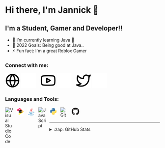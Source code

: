 # Hi there, I'm Jannick 👋 

## I'm a Student, Gamer and Developer!!

- 🌱 I’m currently learning Java 🤣
- 🥅 2022 Goals: Being good at Java..
- ⚡ Fun fact: I'm a great Roblox Gamer

### Connect with me:

[![website](./img/globe-light.svg)](https://discord.gg/mEGubefSZe)
[![website](./img/globe-dark.svg)](https://discord.gg/mEGubefSZe)
&nbsp;&nbsp;
[![website](./img/youtube-light.svg)](https://www.youtube.com/channel/UC6aMBgQPPrwVYP9iJDu57Nw)
[![website](./img/youtube-dark.svg)](https://www.youtube.com/channel/UC6aMBgQPPrwVYP9iJDu57Nw)
&nbsp;&nbsp;
[![website](./img/twitter-light.svg)](https://www.twitch.tv/jannick_05)
[![website](./img/twitter-dark.svg)](https://www.twitch.tv/jannick_05)

### Languages and Tools:

[<img align="left" alt="Visual Studio Code" width="26px" src="https://cdn.jsdelivr.net/gh/devicons/devicon/icons/vscode/vscode-original.svg" style="padding-right:10px;" />][webdevplaylist]
[<img align="left" alt="Jet Brains" width="26px" src="https://github.com/devicons/devicon/blob/v2.15.1/icons/jetbrains/jetbrains-original.svg" style="padding-right:10px;" />][webdevplaylist]
[<img align="left" alt="Java" width="26px" src="https://github.com/devicons/devicon/blob/v2.15.1/icons/java/java-original.svg" style="padding-right:10px;" />][jsplaylist]
[<img align="left" alt="JavaScript" width="26px" src="https://cdn.jsdelivr.net/gh/devicons/devicon/icons/javascript/javascript-original.svg" style="padding-right:10px;" />][jsplaylist]
[<img align="left" alt="Python" width="26px" src="https://github.com/devicons/devicon/blob/v2.15.1/icons/python/python-original.svg" style="padding-right:10px;" />][jsplaylist]
[<img align="left" alt="Git" width="26px" src="https://cdn.jsdelivr.net/gh/devicons/devicon/icons/git/git-original.svg" style="padding-right:10px;" />][webdevplaylist]
[<img align="left" alt="GitHub" width="26px" src="https://github.com/devicons/devicon/blob/v2.15.1/icons/github/github-original.svg" style="padding-right:10px;" />][webdevplaylist]

<br />
<br />

---

<details>
  <summary>:zap: GitHub Stats</summary>

  <img align="left" alt="codeSTACKr's GitHub Stats" src="https://github-readme-stats.vercel.app/api?username=Jannick05&show_icons=true&hide_border=false&title_color=ff652f&icon_color=FFE400&bg_color=09131B&text_color=ffffff&border_color=0c1a25" />

</details>

[website]: https://discord.gg/mEGubefSZe
[course]: https://discord.gg/mEGubefSZe
[twitter]: https://discord.gg/mEGubefSZe
[youtube]: https://discord.gg/mEGubefSZe
[instagram]: https://discord.gg/mEGubefSZe
[linkedin]: https://discord.gg/mEGubefSZe
[webdevplaylist]: https://discord.gg/mEGubefSZe
[jsplaylist]: https://discord.gg/mEGubefSZe
[cssplaylist]: https://discord.gg/mEGubefSZe
[reactplaylist]: https://discord.gg/mEGubefSZe
